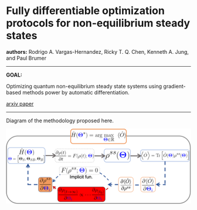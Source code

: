 # Fully differentiable optimization protocols for non-equilibrium steady states
**authors:** Rodrigo A. Vargas-Hernandez, Ricky T. Q. Chen, Kenneth A. Jung, and Paul Brumer


---------------------------------------
**GOAL:**

Optimizing quantum non-equilibrium steady state systems using gradient-based methods power by automatic differentiation.

[arxiv paper](https://arxiv.org/pdf/2103.12604.pdf)

---------------------------------------
Diagram of the methodology proposed here.

![Diagram](Figures/Rho_ss_diagram_flat.png)
